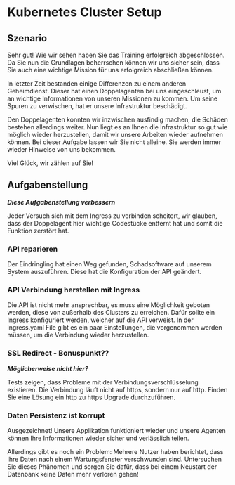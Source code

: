 # Kubernetes Cluster Setup

## Szenario

Sehr gut! Wie wir sehen haben Sie das Training erfolgreich abgeschlossen. Da Sie nun die Grundlagen beherrschen können wir uns sicher sein, dass Sie auch eine wichtige Mission für uns erfolgreich abschließen können.

In letzter Zeit bestanden einige Differenzen zu einem anderen Geheimdienst. Dieser hat einen Doppelagenten bei uns eingeschleust, um an wichtige Informationen von unseren Missionen zu kommen. Um seine Spuren zu verwischen, hat er unsere Infrastruktur beschädigt. 

Den Doppelagenten konnten wir inzwischen ausfindig machen, die Schäden bestehen allerdings weiter. Nun liegt es an Ihnen die Infrastruktur so gut wie möglich wieder herzustellen, damit wir unsere Arbeiten wieder aufnehmen können. Bei dieser Aufgabe lassen wir Sie nicht alleine. Sie werden immer wieder Hinweise von uns bekommen. 

Viel Glück, wir zählen auf Sie!

## Aufgabenstellung

***Diese Aufgabenstellung verbessern***

Jeder Versuch sich mit dem Ingress zu verbinden scheitert, wir glauben, dass der Doppelagent hier wichtige Codestücke entfernt hat und somit die Funktion zerstört hat.

### API reparieren

Der Eindringling hat einen Weg gefunden, Schadsoftware auf unserem System auszuführen. Diese hat die Konfiguration der API geändert.

### API Verbindung herstellen mit Ingress

Die API ist nicht mehr ansprechbar, es muss eine Möglichkeit geboten werden, diese von außerhalb des Clusters zu erreichen. Dafür sollte ein Ingress konfiguriert werden, welcher auf die API verweist. In der ingress.yaml File gibt es ein paar Einstellungen, die vorgenommen werden müssen, um die Verbindung wieder herzustellen.

### SSL Redirect - Bonuspunkt??

***Möglicherweise nicht hier?***

Tests zeigen, dass Probleme mit der Verbindungsverschlüsselung existieren. Die Verbindung läuft nicht auf https, sondern nur auf http. Finden Sie eine Lösung ein http zu https Upgrade durchzuführen.

### Daten Persistenz ist korrupt

Ausgezeichnet! Unsere Applikation funktioniert wieder und unsere Agenten können Ihre Informationen wieder sicher und verlässlich teilen.

Allerdings gibt es noch ein Problem: Mehrere Nutzer haben berichtet, dass Ihre Daten nach einem Wartungsfenster verschwunden sind. Untersuchen Sie dieses Phänomen und sorgen Sie dafür, dass bei einem Neustart der Datenbank keine Daten mehr verloren gehen!

